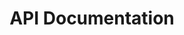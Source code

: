 ---
title: "API Documentation"
linkTitle: "API"
weight: 10
description: >
  Autogenerated API configuration documentation
---